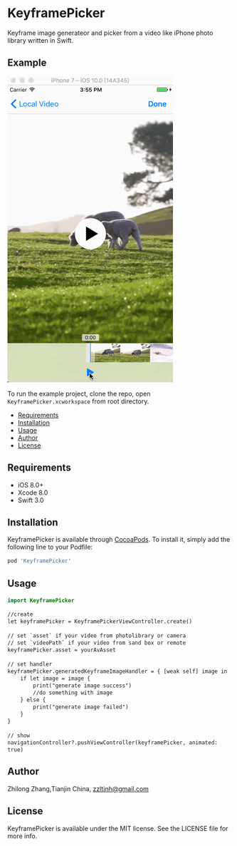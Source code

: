 # KeyframePicker

Keyframe image generateor and picker from a video like iPhone photo library written in Swift.

## Example

![](/Screenshots/screenshot.gif)

To run the example project, clone the repo, open `KeyframePicker.xcworkspace` from root directory.

- [Requirements](#requirements)
- [Installation](#installation)
- [Usage](#usage)
- [Author](#author)
- [License](#license)

## Requirements

- iOS 8.0+
- Xcode 8.0
- Swift 3.0

## Installation

KeyframePicker is available through [CocoaPods](http://cocoapods.org). To install
it, simply add the following line to your Podfile:

``` ruby
pod 'KeyframePicker'

```
## Usage

```swift
import KeyframePicker
```
```siwft
//create
let keyframePicker = KeyframePickerViewController.create()

// set `asset` if your video from photolibrary or camera
// set `videoPath` if your video from sand box or remote
keyframePicker.asset = yourAvAsset

// set handler
keyframePicker.generatedKeyframeImageHandler = { [weak self] image in
    if let image = image {
        print("generate image success")
        //do something with image
    } else {
        print("generate image failed")
    }
}

// show
navigationController?.pushViewController(keyframePicker, animated: true)
 ``` 
## Author

Zhilong Zhang,Tianjin China, zzltjnh@gmail.com

## License

KeyframePicker is available under the MIT license. See the LICENSE file for more info.




